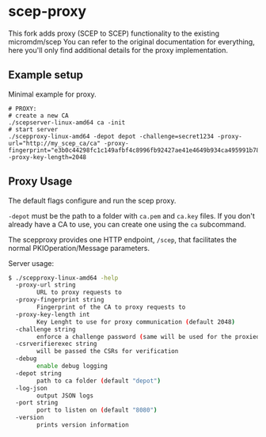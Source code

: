 # scep-proxy
This fork adds proxy (SCEP to SCEP) functionality to the existing micromdm/scep
You can refer to the original documentation for everything, here you'll only find additional details for the proxy implementation.


## Example setup
Minimal example for proxy.

```
# PROXY:
# create a new CA
./scepserver-linux-amd64 ca -init
# start server
./scepproxy-linux-amd64 -depot depot -challenge=secret1234 -proxy-url="http://my_scep_ca/ca" -proxy-fingerprint="e3b0c44298fc1c149afbf4c8996fb92427ae41e4649b934ca495991b7852b855" -proxy-key-length=2048

```

## Proxy Usage

The default flags configure and run the scep proxy.

`-depot` must be the path to a folder with `ca.pem` and `ca.key` files.  If you don't already have a CA to use, you can create one using the `ca` subcommand.

The scepproxy provides one HTTP endpoint, `/scep`, that facilitates the normal PKIOperation/Message parameters.

Server usage:
```sh
$ ./scepproxy-linux-amd64 -help
  -proxy-url string
    	URL to proxy requests to
  -proxy-fingerprint string
    	Fingerprint of the CA to proxy requests to
  -proxy-key-length int
    	Key Lenght to use for proxy communication (default 2048)
  -challenge string
    	enforce a challenge password (same will be used for the proxied CA)
  -csrverifierexec string
    	will be passed the CSRs for verification
  -debug
    	enable debug logging
  -depot string
    	path to ca folder (default "depot")
  -log-json
    	output JSON logs
  -port string
    	port to listen on (default "8080")
  -version
    	prints version information

```